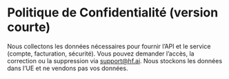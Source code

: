 # Politique de Confidentialité (version courte)
Nous collectons les données nécessaires pour fournir l’API et le service (compte, facturation, sécurité). Vous pouvez demander l’accès, la correction ou la suppression via support@hf.ai. Nous stockons les données dans l’UE et ne vendons pas vos données.

